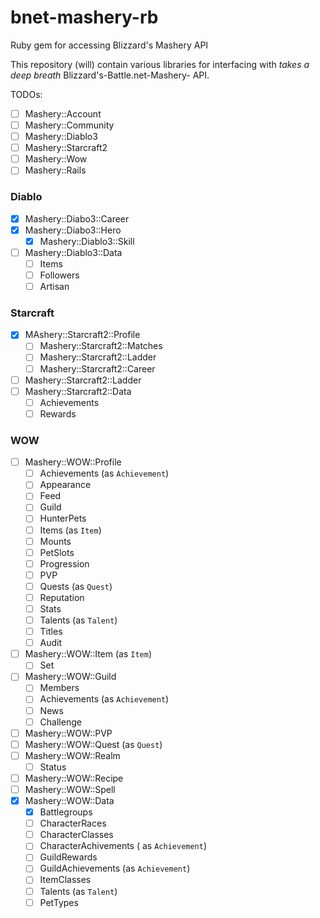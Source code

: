 bnet-mashery-rb
===============

Ruby gem for accessing Blizzard's Mashery API

This repository (will) contain various libraries for interfacing with *takes a deep breath* Blizzard's-Battle.net-Mashery- API.

TODOs:

- [ ] Mashery::Account
- [ ] Mashery::Community
- [ ] Mashery::Diablo3
- [ ] Mashery::Starcraft2
- [ ] Mashery::Wow
- [ ] Mashery::Rails

### Diablo

- [x] Mashery::Diabo3::Career
- [x] Mashery::Diabo3::Hero
  - [x] Mashery::Diablo3::Skill
- [ ] Mashery::Diablo3::Data
  - [ ] Items
  - [ ] Followers
  - [ ] Artisan

### Starcraft

- [x] MAshery::Starcraft2::Profile
  - [ ] Mashery::Starcraft2::Matches
  - [ ] Mashery::Starcraft2::Ladder
  - [ ] Mashery::Starcraft2::Career
- [ ] Mashery::Starcraft2::Ladder
- [ ] Mashery::Starcraft2::Data
  - [ ] Achievements
  - [ ] Rewards

### WOW

- [ ] Mashery::WOW::Profile
    - [ ] Achievements (as `Achievement`)
    - [ ] Appearance
    - [ ] Feed
    - [ ] Guild
    - [ ] HunterPets
    - [ ] Items (as `Item`)
    - [ ] Mounts
    - [ ] PetSlots
    - [ ] Progression
    - [ ] PVP
    - [ ] Quests (as `Quest`)
    - [ ] Reputation
    - [ ] Stats
    - [ ] Talents (as `Talent`)
    - [ ] Titles
    - [ ] Audit
- [ ] Mashery::WOW::Item (as `Item`)
    - [ ] Set
- [ ] Mashery::WOW::Guild
    - [ ] Members
    - [ ] Achievements (as `Achievement`)
    - [ ] News
    - [ ] Challenge
- [ ] Mashery::WOW::PVP
- [ ] Mashery::WOW::Quest (as `Quest`)
- [ ] Mashery::WOW::Realm
    - [ ] Status
- [ ] Mashery::WOW::Recipe
- [ ] Mashery::WOW::Spell
- [x] Mashery::WOW::Data
  - [x] Battlegroups
  - [ ] CharacterRaces
  - [ ] CharacterClasses
  - [ ] CharacterAchivements ( as `Achievement`)
  - [ ] GuildRewards
  - [ ] GuildAchievements (as `Achievement`)
  - [ ] ItemClasses
  - [ ] Talents (as `Talent`)
  - [ ] PetTypes
